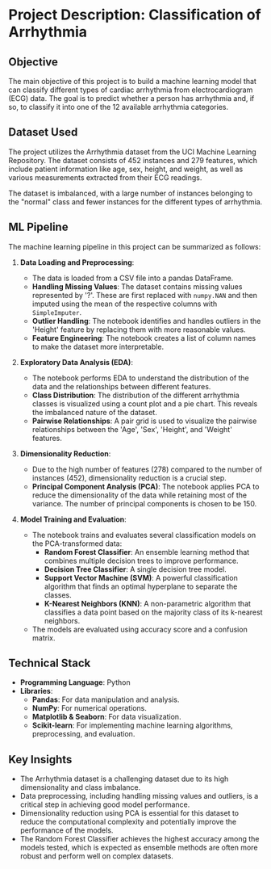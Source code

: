 
# Project Description: Classification of Arrhythmia

## Objective
The main objective of this project is to build a machine learning model that can classify different types of cardiac arrhythmia from electrocardiogram (ECG) data. The goal is to predict whether a person has arrhythmia and, if so, to classify it into one of the 12 available arrhythmia categories.

## Dataset Used
The project utilizes the Arrhythmia dataset from the UCI Machine Learning Repository. The dataset consists of 452 instances and 279 features, which include patient information like age, sex, height, and weight, as well as various measurements extracted from their ECG readings.

The dataset is imbalanced, with a large number of instances belonging to the "normal" class and fewer instances for the different types of arrhythmia.

## ML Pipeline
The machine learning pipeline in this project can be summarized as follows:

1.  **Data Loading and Preprocessing**:
    - The data is loaded from a CSV file into a pandas DataFrame.
    - **Handling Missing Values**: The dataset contains missing values represented by '?'. These are first replaced with `numpy.NAN` and then imputed using the mean of the respective columns with `SimpleImputer`.
    - **Outlier Handling**: The notebook identifies and handles outliers in the 'Height' feature by replacing them with more reasonable values.
    - **Feature Engineering**: The notebook creates a list of column names to make the dataset more interpretable.

2.  **Exploratory Data Analysis (EDA)**:
    - The notebook performs EDA to understand the distribution of the data and the relationships between different features.
    - **Class Distribution**: The distribution of the different arrhythmia classes is visualized using a count plot and a pie chart. This reveals the imbalanced nature of the dataset.
    - **Pairwise Relationships**: A pair grid is used to visualize the pairwise relationships between the 'Age', 'Sex', 'Height', and 'Weight' features.

3.  **Dimensionality Reduction**:
    - Due to the high number of features (278) compared to the number of instances (452), dimensionality reduction is a crucial step.
    - **Principal Component Analysis (PCA)**: The notebook applies PCA to reduce the dimensionality of the data while retaining most of the variance. The number of principal components is chosen to be 150.

4.  **Model Training and Evaluation**:
    - The notebook trains and evaluates several classification models on the PCA-transformed data:
        - **Random Forest Classifier**: An ensemble learning method that combines multiple decision trees to improve performance.
        - **Decision Tree Classifier**: A single decision tree model.
        - **Support Vector Machine (SVM)**: A powerful classification algorithm that finds an optimal hyperplane to separate the classes.
        - **K-Nearest Neighbors (KNN)**: A non-parametric algorithm that classifies a data point based on the majority class of its k-nearest neighbors.
    - The models are evaluated using accuracy score and a confusion matrix.

## Technical Stack
- **Programming Language**: Python
- **Libraries**:
    - **Pandas**: For data manipulation and analysis.
    - **NumPy**: For numerical operations.
    - **Matplotlib & Seaborn**: For data visualization.
    - **Scikit-learn**: For implementing machine learning algorithms, preprocessing, and evaluation.

## Key Insights
- The Arrhythmia dataset is a challenging dataset due to its high dimensionality and class imbalance.
- Data preprocessing, including handling missing values and outliers, is a critical step in achieving good model performance.
- Dimensionality reduction using PCA is essential for this dataset to reduce the computational complexity and potentially improve the performance of the models.
- The Random Forest Classifier achieves the highest accuracy among the models tested, which is expected as ensemble methods are often more robust and perform well on complex datasets.
